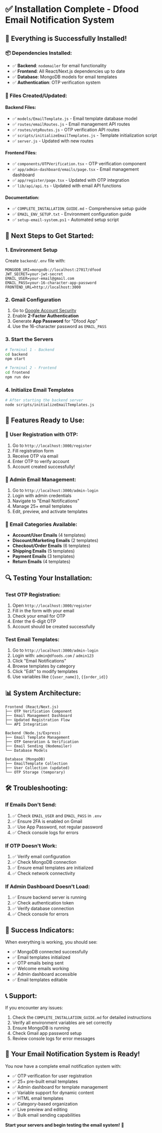 # ✅ Installation Complete - Dfood Email Notification System

## 🎉 **Everything is Successfully Installed!**

### **📦 Dependencies Installed:**
- ✅ **Backend**: `nodemailer` for email functionality
- ✅ **Frontend**: All React/Next.js dependencies up to date
- ✅ **Database**: MongoDB models for email templates
- ✅ **Authentication**: OTP verification system

### **🔧 Files Created/Updated:**

#### **Backend Files:**
- ✅ `models/EmailTemplate.js` - Email template database model
- ✅ `routes/emailRoutes.js` - Email management API routes
- ✅ `routes/otpRoutes.js` - OTP verification API routes
- ✅ `scripts/initializeEmailTemplates.js` - Template initialization script
- ✅ `server.js` - Updated with new routes

#### **Frontend Files:**
- ✅ `components/OTPVerification.tsx` - OTP verification component
- ✅ `app/admin-dashboard/emails/page.tsx` - Email management dashboard
- ✅ `app/register/page.tsx` - Updated with OTP integration
- ✅ `lib/api/api.ts` - Updated with email API functions

#### **Documentation:**
- ✅ `COMPLETE_INSTALLATION_GUIDE.md` - Comprehensive setup guide
- ✅ `EMAIL_ENV_SETUP.txt` - Environment configuration guide
- ✅ `setup-email-system.ps1` - Automated setup script

## 🚀 **Next Steps to Get Started:**

### **1. Environment Setup**
Create `backend/.env` file with:
```env
MONGODB_URI=mongodb://localhost:27017/dfood
JWT_SECRET=your-jwt-secret
EMAIL_USER=your-email@gmail.com
EMAIL_PASS=your-16-character-app-password
FRONTEND_URL=http://localhost:3000
```

### **2. Gmail Configuration**
1. Go to [Google Account Security](https://myaccount.google.com/security)
2. Enable **2-Factor Authentication**
3. Generate **App Password** for "Dfood App"
4. Use the 16-character password as `EMAIL_PASS`

### **3. Start the Servers**
```bash
# Terminal 1 - Backend
cd backend
npm start

# Terminal 2 - Frontend  
cd frontend
npm run dev
```

### **4. Initialize Email Templates**
```bash
# After starting the backend server
node scripts/initializeEmailTemplates.js
```

## 🎯 **Features Ready to Use:**

### **👤 User Registration with OTP:**
1. Go to `http://localhost:3000/register`
2. Fill registration form
3. Receive OTP via email
4. Enter OTP to verify account
5. Account created successfully!

### **📧 Admin Email Management:**
1. Go to `http://localhost:3000/admin-login`
2. Login with admin credentials
3. Navigate to "Email Notifications"
4. Manage 25+ email templates
5. Edit, preview, and activate templates

### **📨 Email Categories Available:**
- **Account/User Emails** (4 templates)
- **Discount/Marketing Emails** (2 templates)  
- **Checkout/Order Emails** (6 templates)
- **Shipping Emails** (5 templates)
- **Payment Emails** (3 templates)
- **Return Emails** (4 templates)

## 🔍 **Testing Your Installation:**

### **Test OTP Registration:**
1. Open `http://localhost:3000/register`
2. Fill in the form with your email
3. Check your email for OTP
4. Enter the 6-digit OTP
5. Account should be created successfully

### **Test Email Templates:**
1. Go to `http://localhost:3000/admin-login`
2. Login with: `admin@dfoods.com` / `admin123`
3. Click "Email Notifications"
4. Browse templates by category
5. Click "Edit" to modify templates
6. Use variables like `{{user_name}}`, `{{order_id}}`

## 📊 **System Architecture:**

```
Frontend (React/Next.js)
├── OTP Verification Component
├── Email Management Dashboard
├── Updated Registration Flow
└── API Integration

Backend (Node.js/Express)
├── Email Template Management
├── OTP Generation & Verification
├── Email Sending (Nodemailer)
└── Database Models

Database (MongoDB)
├── EmailTemplate Collection
├── User Collection (updated)
└── OTP Storage (temporary)
```

## 🛠️ **Troubleshooting:**

### **If Emails Don't Send:**
1. ✅ Check `EMAIL_USER` and `EMAIL_PASS` in `.env`
2. ✅ Ensure 2FA is enabled on Gmail
3. ✅ Use App Password, not regular password
4. ✅ Check console logs for errors

### **If OTP Doesn't Work:**
1. ✅ Verify email configuration
2. ✅ Check MongoDB connection
3. ✅ Ensure email templates are initialized
4. ✅ Check network connectivity

### **If Admin Dashboard Doesn't Load:**
1. ✅ Ensure backend server is running
2. ✅ Check authentication token
3. ✅ Verify database connection
4. ✅ Check console for errors

## 🎉 **Success Indicators:**

When everything is working, you should see:
- ✅ MongoDB connected successfully
- ✅ Email templates initialized
- ✅ OTP emails being sent
- ✅ Welcome emails working
- ✅ Admin dashboard accessible
- ✅ Email templates editable

## 📞 **Support:**

If you encounter any issues:
1. Check the `COMPLETE_INSTALLATION_GUIDE.md` for detailed instructions
2. Verify all environment variables are set correctly
3. Ensure MongoDB is running
4. Check Gmail app password setup
5. Review console logs for error messages

## 🚀 **Your Email Notification System is Ready!**

You now have a complete email notification system with:
- ✅ OTP verification for user registration
- ✅ 25+ pre-built email templates
- ✅ Admin dashboard for template management
- ✅ Variable support for dynamic content
- ✅ HTML email templates
- ✅ Category-based organization
- ✅ Live preview and editing
- ✅ Bulk email sending capabilities

**Start your servers and begin testing the email system!** 🎉





